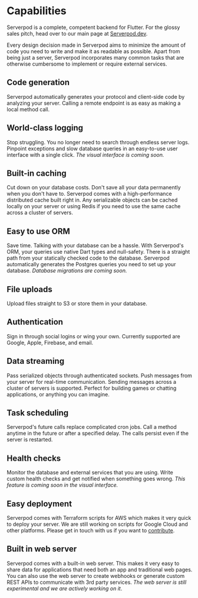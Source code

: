 # Capabilities

Serverpod is a complete, competent backend for Flutter. For the glossy sales pitch, head over to our main page at [Serverpod.dev](https://serverpod.dev).

Every design decision made in Serverpod aims to minimize the amount of code you need to write and make it as readable as possible. Apart from being just a server, Serverpod incorporates many common tasks that are otherwise cumbersome to implement or require external services.

## Code generation
Serverpod automatically generates your protocol and client-side code by analyzing your server. Calling a remote endpoint is as easy as making a local method call.

## World-class logging
Stop struggling. You no longer need to search through endless server logs. Pinpoint exceptions and slow database queries in an easy-to-use user interface with a single click. _The visual interface is coming soon._

## Built-in caching
Cut down on your database costs. Don't save all your data permanently when you don't have to. Serverpod comes with a high-performance distributed cache built right in. Any serializable objects can be cached locally on your server or using Redis if you need to use the same cache across a cluster of servers.

## Easy to use ORM
Save time. Talking with your database can be a hassle. With Serverpod's ORM, your queries use native Dart types and null-safety. There is a straight path from your statically checked code to the database. Serverpod automatically generates the Postgres queries you need to set up your database. _Database migrations are coming soon._

## File uploads
Upload files straight to S3 or store them in your database.

## Authentication
Sign in through social logins or wing your own. Currently supported are Google, Apple, Firebase, and email.

## Data streaming
Pass serialized objects through authenticated sockets. Push messages from your server for real-time communication. Sending messages across a cluster of servers is supported. Perfect for building games or chatting applications, or anything you can imagine.

## Task scheduling
Serverpod's future calls replace complicated cron jobs. Call a method anytime in the future or after a specified delay. The calls persist even if the server is restarted.

## Health checks
Monitor the database and external services that you are using. Write custom health checks and get notified when something goes wrong. _This feature is coming soon in the visual interface._

## Easy deployment
Serverpod comes with Terraform scripts for AWS which makes it very quick to deploy your server. We are still working on scripts for Google Cloud and other platforms. Please get in touch with us if you want to [contribute](/contribute).

## Built in web server
Serverpod comes with a built-in web server. This makes it very easy to share data for applications that need both an app and traditional web pages. You can also use the web server to create webhooks or generate custom REST APIs to communicate with 3rd party services. _The web server is still experimental and we are actively working on it_.
